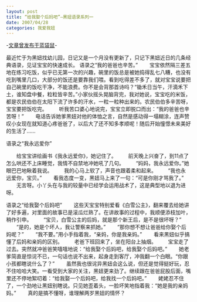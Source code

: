 ```yaml
---
layout: post
title: “给我娶个后妈吧”—黑妞语录系列一
date: 2007/04/28
categories: 我爱我妞
---
```


-[文章曾发布于蓝袋鼠](http://landaishu.hi2net.com/home/blog_read.asp?id=4175&blogid=29119)-



 最近忙于为黑妞找幼儿园，日记又是一个月没有更新了，只记下黑妞近日的几条经典语录，见证宝宝的快速成长。
语录之“我的爸爸也辛苦。”
　　宝宝依然隔三差五地在练习吃饭，似乎已无第一次的兴趣，碗里的饭总是被她捣得乱七八糟，也没有吃到嘴里几口，大部分的饭还是要靠我们喂。看到吃得差不多了，就对宝宝说要把自己碗里的饭吃干净，不能浪费。你不是会背那首诗吗？“锄禾日当午，汗滴禾下土，谁知盘中餐，粒粒皆辛苦。”小家伙摇头晃脑背完，我对她说，宝宝吃的米饭，都是农民伯伯在太阳下流了许多的汗水，一粒一粒种出来的。农民伯伯多辛苦呀，宝宝要把饭吃完。
　　听我苦口婆心地说完，宝宝立即脱口而出：“我的爸爸也辛苦呀！”
　　电话告诉她爹黑妞对他的体恤之言，自然是感动得一塌糊涂，连声赞叹小女现在就知道心疼爸爸了，以后大了还不知多孝顺呢！随后开始憧憬未来美好的生活了……

语录之“我永远爱你”

　　给宝宝讲绘画书《我永远爱你》，她记住了。
　　前天晚上兴奋了，到11点了怎么哄还不上床睡觉，我情不自禁地冲她吼了几句。
　　“妈妈，我永远爱你。”她眼巴巴地瞅着我说。
　　我的心马上软了，声音也跟着柔和起来。
　　“我也永远爱你，宝贝。”
　　看我态度一变，黑妞马上来了一句：“可是你刚才骂我了。”
　　无言呀。小丫头在与我的较量中已经学会运用战术了，这是典型地以退为进呀。

语录之“给我娶个后妈吧”
　　这些天宝宝特别爱看《白雪公主》，翻来覆去给她讲了好多遍，对里面的故事已是滚瓜烂熟了。在讲故事的过程中，我顺便添枝加叶，稍作引申。
　　“宝贝，白雪公主的后妈，就是那个新王后，是不是很坏呀？”
　　“是的，她是个坏人，我让警察来抓她。”
　　“那你想不想让爸爸给你娶个后妈呢？”
　　“我不要。”用小手指着我，“亲妈，你是我亲妈。”
　　看来黑妞似乎搞懂了后妈和亲妈的区别。
　　老爸下班回来了，坐在阳台上抽烟。
　　宝宝走了过去。突然就冲爸爸笑嘻嘻地说：“给我娶个后妈吧，给我娶个后妈吧。”
　　她老爹简直是惊诧不已，一句话也说不出来，起身走到客厅，冲我翻一个白眼。“你跟小孩都瞎说什么了？”
　　虽然我也很诧异黑妞会这么说，但还是觉得挺好玩，忍不住哈哈大笑。一看受到大家的关注，黑妞更来劲了。继续跟在爸爸屁股后面，嘴里还不停地絮叨着：“给我娶一个后妈吧，给我找一个后妈吧。”
　　姥姥忍不住了，一个劲地让黑妞别瞎说。只见她歪着头，一脸坏笑地指着我：“她是我的亲妈妈。”
　　真的是搞不懂呀，谁理解两岁黑妞的情怀？